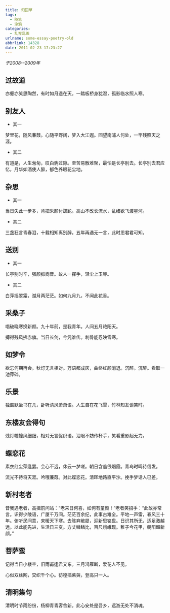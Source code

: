 ```yaml
---
title: 归园草
tags:
  - 随笔
  - 涂鸦
categories:
  - 乱写乱画
urlname: some-essay-poetry-old
abbrlink: 14328
date: 2011-02-23 17:23:27
---
```


_于2008--2009年_

## 过故道

亦颦亦笑思陶然，有时如月遥在天。一踏板桥身犹湿，孤影临水照人寒。

## 别友人

* 其一

梦里花，随风蒹葭。心随平野阔，梦入大江遐。回望南浦人何处，一竿残照天之涯。
<!-- more -->

* 其二

有道是，人生匆匆，叹白驹过隙。至苦易散难聚，最怕是长亭别去。长亭别去君应忆，月华如酒使人醉，郁色养眼花尘地。

## 杂思

* 其一

当日失此一步多，肯把朱颜付蹉跎。高山不改长流水，乱绪欲飞渡星河。

* 其二

三盏狂言青春泪，十载相知离别醉。五年再遇无一言，此时思君君可知。

## 送别

* 其一

长亭别时辛，强颜抑商音。故人一挥手，轻尘上玉琴。

* 其二

白萍摇翠霜，湖月两茫茫。如何九月九，不闻此花香。

## 采桑子 

唱破晓寒换新颜。九十年前，是我青年。人间五月艳阳天。

搏得残风拂赤旗。当日长剑，今凭谁传。刺骨能忍映雪寒。

## 如梦令

欲忘何期再会。秋灯无言相对。万语都成灰，曲终红颜消退。沉醉。沉醉。看取一池萍碎。

## 乐景

独窗默坐书在几，卧听清风萧萧语。人生自在花飞雪，竹林知友谈笑时。

## 东楼友会得句

残灯幢幢风细细，相对无言促织语。泪眼不妨传杯手，笑看重影起无力。

## 蝶恋花

素衣红尘萍逢罢。会心不远，休云一梦嗟。朝日含羞偎烟霞。青鸟时鸣待信发。

流光不待将天涯。吟哦蒹葭。对此蝶恋花。清晖地路直平沙。挽手梦话人已差。

## 新村老者

昔我遇老者，高揖前问站：“老来日何喜，如何有童颜！”老者笑招手：“此故亦常言。识得少陵语，广厦千万间。茫茫百余纪，此事古难全。平地一声雷，春风三十年。俯听民间意，来暖天下寒。去陈弃敝屣，迎新思铭盘。日识其所无，适足激越远。以此能先进，生活日三变。方丈鳞鳞比，百尺峨峨现。稚子今花甲，朝阳靧新颜。”

## 菩萨蛮 

记得当日小楼空，旧雨甫逢君又东。三月鸿雁断，爱花人不见。

心似双丝网，交织千个心。彷徨插茱萸，登高只一人。­

## 清明集句

清明时节雨纷纷，杨柳青青客舍新。此心安处是吾乡，远游无处不消魂。
